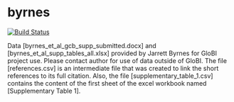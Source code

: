 # byrnes
[![Build Status](https://travis-ci.org/globalbioticinteractions/byrnes.svg?branch=master)](https://travis-ci.org/globalbioticinteractions/byrnes)

Data [byrnes_et_al_gcb_supp_submitted.docx] and [byrnes_et_al_supp_tables_all.xlsx] provided by Jarrett Byrnes for GloBI project use. Please contact author for use of data outside of GloBI. The file [references.csv] is an intermediate file that was created to link the short references to its full citation. Also, the file [supplementary_table_1.csv] contains the content of the first sheet of the excel workbook named [Supplementary Table 1].
